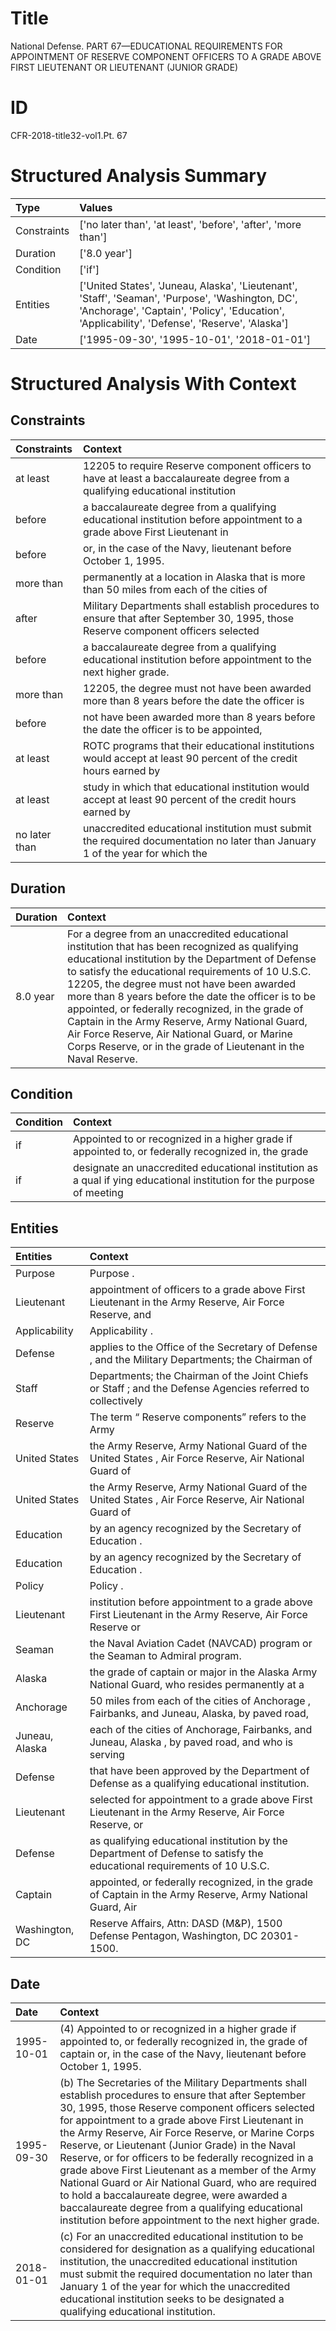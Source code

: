 # Title

 National Defense. PART 67—EDUCATIONAL REQUIREMENTS FOR APPOINTMENT OF RESERVE COMPONENT OFFICERS TO A GRADE ABOVE FIRST LIEUTENANT OR LIEUTENANT (JUNIOR GRADE)


# ID

 CFR-2018-title32-vol1.Pt. 67


# Structured Analysis Summary

| Type        | Values                                                                                                                                                                                            |
|:------------|:--------------------------------------------------------------------------------------------------------------------------------------------------------------------------------------------------|
| Constraints | ['no later than', 'at least', 'before', 'after', 'more than']                                                                                                                                     |
| Duration    | ['8.0 year']                                                                                                                                                                                      |
| Condition   | ['if']                                                                                                                                                                                            |
| Entities    | ['United States', 'Juneau, Alaska', 'Lieutenant', 'Staff', 'Seaman', 'Purpose', 'Washington, DC', 'Anchorage', 'Captain', 'Policy', 'Education', 'Applicability', 'Defense', 'Reserve', 'Alaska'] |
| Date        | ['1995-09-30', '1995-10-01', '2018-01-01']                                                                                                                                                        |


# Structured Analysis With Context

 


## Constraints

| Constraints   | Context                                                                                                                            |
|:--------------|:-----------------------------------------------------------------------------------------------------------------------------------|
| at least      | 12205 to require Reserve component officers to have at least a baccalaureate degree from a qualifying educational institution      |
| before        | a baccalaureate degree from a qualifying educational institution before appointment to a grade above First Lieutenant in           |
| before        | or, in the case of the Navy, lieutenant before  October 1, 1995.                                                                   |
| more than     | permanently at a location in Alaska that is more than 50 miles from each of the cities of                                          |
| after         | Military Departments shall establish procedures to ensure that after September 30, 1995, those Reserve component officers selected |
| before        | a baccalaureate degree from a qualifying educational institution before  appointment to the next higher grade.                     |
| more than     | 12205, the degree must not have been awarded more than 8 years before the date the officer is                                      |
| before        | not have been awarded more than 8 years before the date the officer is to be appointed,                                            |
| at least      | ROTC programs that their educational institutions would accept at least 90 percent of the credit hours earned by                   |
| at least      | study in which that educational institution would accept at least 90 percent of the credit hours earned by                         |
| no later than | unaccredited educational institution must submit the required documentation no later than January 1 of the year for which the      |


## Duration

| Duration   | Context                                                                                                                                                                                                                                                                                                                                                                                                                                                                                                                                  |
|:-----------|:-----------------------------------------------------------------------------------------------------------------------------------------------------------------------------------------------------------------------------------------------------------------------------------------------------------------------------------------------------------------------------------------------------------------------------------------------------------------------------------------------------------------------------------------|
| 8.0 year   | For a degree from an unaccredited educational institution that has been recognized as qualifying educational institution by the Department of Defense to satisfy the educational requirements of 10 U.S.C. 12205, the degree must not have been awarded more than 8 years before the date the officer is to be appointed, or federally recognized, in the grade of Captain in the Army Reserve, Army National Guard, Air Force Reserve, Air National Guard, or Marine Corps Reserve, or in the grade of Lieutenant in the Naval Reserve. |


## Condition

| Condition   | Context                                                                                                                |
|:------------|:-----------------------------------------------------------------------------------------------------------------------|
| if          | Appointed to or recognized in a higher grade if appointed to, or federally recognized in, the grade                    |
| if          | designate an unaccredited educational institution as a qual if ying educational institution for the purpose of meeting |


## Entities

| Entities       | Context                                                                                                                 |
|:---------------|:------------------------------------------------------------------------------------------------------------------------|
| Purpose        | Purpose .                                                                                                               |
| Lieutenant     | appointment of officers to a grade above First Lieutenant in the Army Reserve, Air Force Reserve, and                   |
| Applicability  | Applicability .                                                                                                         |
| Defense        | applies to the Office of the Secretary of Defense , and the Military Departments; the Chairman of                       |
| Staff          | Departments; the Chairman of the Joint Chiefs or Staff ; and the Defense Agencies referred to collectively              |
| Reserve        | The term &#8220; Reserve  components&#8221; refers to the Army                                                          |
| United States  | the Army Reserve, Army National Guard of the United States , Air Force Reserve, Air National Guard of                   |
| United States  | the Army Reserve, Army National Guard of the United States , Air Force Reserve, Air National Guard of                   |
| Education      | by an agency recognized by the Secretary of Education .                                                                 |
| Education      | by an agency recognized by the Secretary of Education .                                                                 |
| Policy         | Policy .                                                                                                                |
| Lieutenant     | institution before appointment to a grade above First Lieutenant in the Army Reserve, Air Force Reserve or              |
| Seaman         | the Naval Aviation Cadet (NAVCAD) program or the Seaman  to Admiral program.                                            |
| Alaska         | the grade of captain or major in the Alaska Army National Guard, who resides permanently at a                           |
| Anchorage      | 50 miles from each of the cities of Anchorage , Fairbanks, and Juneau, Alaska, by paved road,                           |
| Juneau, Alaska | each of the cities of Anchorage, Fairbanks, and Juneau, Alaska , by paved road, and who is serving                      |
| Defense        | that have been approved by the Department of Defense  as a qualifying educational institution.                          |
| Lieutenant     | selected for appointment to a grade above First Lieutenant in the Army Reserve, Air Force Reserve, or                   |
| Defense        | as qualifying educational institution by the Department of Defense to satisfy the educational requirements of 10 U.S.C. |
| Captain        | appointed, or federally recognized, in the grade of Captain in the Army Reserve, Army National Guard, Air               |
| Washington, DC | Reserve Affairs, Attn: DASD (M&amp;P), 1500 Defense Pentagon, Washington, DC  20301-1500.                               |


## Date

| Date       | Context                                                                                                                                                                                                                                                                                                                                                                                                                                                                                                                                                                                                                                                    |
|:-----------|:-----------------------------------------------------------------------------------------------------------------------------------------------------------------------------------------------------------------------------------------------------------------------------------------------------------------------------------------------------------------------------------------------------------------------------------------------------------------------------------------------------------------------------------------------------------------------------------------------------------------------------------------------------------|
| 1995-10-01 | (4) Appointed to or recognized in a higher grade if appointed to, or federally recognized in, the grade of captain or, in the case of the Navy, lieutenant before October 1, 1995.                                                                                                                                                                                                                                                                                                                                                                                                                                                                         |
| 1995-09-30 | (b) The Secretaries of the Military Departments shall establish procedures to ensure that after September 30, 1995, those Reserve component officers selected for appointment to a grade above First Lieutenant in the Army Reserve, Air Force Reserve, or Marine Corps Reserve, or Lieutenant (Junior Grade) in the Naval Reserve, or for officers to be federally recognized in a grade above First Lieutenant as a member of the Army National Guard or Air National Guard, who are required to hold a baccalaureate degree, were awarded a baccalaureate degree from a qualifying educational institution before appointment to the next higher grade. |
| 2018-01-01 | (c) For an unaccredited educational institution to be considered for designation as a qualifying educational institution, the unaccredited educational institution must submit the required documentation no later than January 1 of the year for which the unaccredited educational institution seeks to be designated a qualifying educational institution.                                                                                                                                                                                                                                                                                              |


